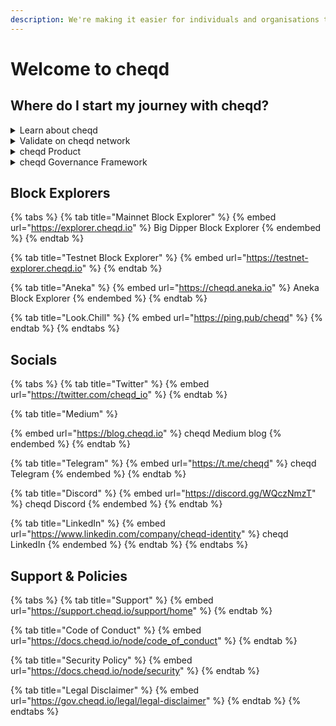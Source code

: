 ```yaml
---
description: We're making it easier for individuals and organisations to trust each other.
---
```


# Welcome to cheqd

## Where do I start my journey with cheqd?

<details>

<summary>Learn about cheqd</summary>

* [What is cheqd?](overview/cheqd-101/README.md)
* [Introduction to decentralised identity](overview/introduction-to-decentralised-identity/)
* [Introduction to $CHEQ](overview/introduction-to-usdcheq/)
* [Where to find $CHEQ](getting-set-up-on-cheqd/where-to-find-usdcheq.md)
* [Tokenomics](overview/tokenomics/)

</details>

<details>

<summary>Validate on cheqd network</summary>

* [cheqd Node Documentation](https://docs.cheqd.io/node)
* [Setting up a new cheqd node](https://docs.cheqd.io/node/docs/setup-and-configure)
* [Validator guide](https://docs.cheqd.io/node/docs/validator-guide)

</details>

<details>

<summary>cheqd Product</summary>

* [Product Overview](https://product.cheqd.io/)
* [Interactive roadmap](https://sharing.clickup.com/6600954/tl/h/69e7u-8222/6f126b298e224c8)
* [Technical identity documentation](https://docs.cheqd.io/identity)
* [Building using the Veramo SDK for cheqd](https://docs.cheqd.io/identity/building-decentralized-identity-apps/veramo-sdk-for-cheqd)

</details>

<details>

<summary>cheqd Governance Framework</summary>

* [Contributing to cheqd](https://gov.cheqd.io/contributing/contributing)
* [How to vote](https://gov.cheqd.io/contributing/how-do-i-vote-practically)
* [cheqd Governance Principles](https://gov.cheqd.io/principles/principles)
* [cheqd Governance Forum](https://commonwealth.im/cheqd)

</details>

## Block Explorers

{% tabs %}
{% tab title="Mainnet Block Explorer" %}
{% embed url="https://explorer.cheqd.io" %}
Big Dipper Block Explorer
{% endembed %}
{% endtab %}

{% tab title="Testnet Block Explorer" %}
{% embed url="https://testnet-explorer.cheqd.io" %}
{% endtab %}

{% tab title="Aneka" %}
{% embed url="https://cheqd.aneka.io" %}
Aneka Block Explorer
{% endembed %}
{% endtab %}

{% tab title="Look.Chill" %}
{% embed url="https://ping.pub/cheqd" %}
{% endtab %}
{% endtabs %}

## Socials

{% tabs %}
{% tab title="Twitter" %}
{% embed url="https://twitter.com/cheqd_io" %}
{% endtab %}

{% tab title="Medium" %}


{% embed url="https://blog.cheqd.io" %}
cheqd Medium blog
{% endembed %}
{% endtab %}

{% tab title="Telegram" %}
{% embed url="https://t.me/cheqd" %}
cheqd Telegram
{% endembed %}
{% endtab %}

{% tab title="Discord" %}
{% embed url="https://discord.gg/WQczNmzT" %}
cheqd Discord
{% endembed %}
{% endtab %}

{% tab title="LinkedIn" %}
{% embed url="https://www.linkedin.com/company/cheqd-identity" %}
cheqd LinkedIn
{% endembed %}
{% endtab %}
{% endtabs %}

## Support & Policies

{% tabs %}
{% tab title="Support" %}
{% embed url="https://support.cheqd.io/support/home" %}
{% endtab %}

{% tab title="Code of Conduct" %}
{% embed url="https://docs.cheqd.io/node/code_of_conduct" %}
{% endtab %}

{% tab title="Security Policy" %}
{% embed url="https://docs.cheqd.io/node/security" %}
{% endtab %}

{% tab title="Legal Disclaimer" %}
{% embed url="https://gov.cheqd.io/legal/legal-disclaimer" %}
{% endtab %}
{% endtabs %}
